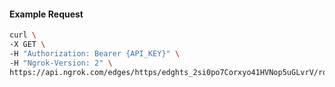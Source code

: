 <!-- Code generated for API Clients. DO NOT EDIT. -->

#### Example Request

```bash
curl \
-X GET \
-H "Authorization: Bearer {API_KEY}" \
-H "Ngrok-Version: 2" \
https://api.ngrok.com/edges/https/edghts_2si0po7Corxyo41HVNop5uGLvrV/routes/edghtsrt_2si0phZf6VD1AXDDqhngZyfdaSq
```
